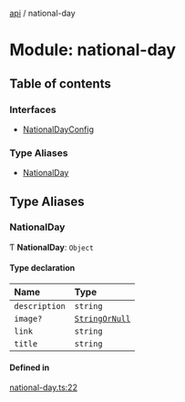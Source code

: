 [api](../README.md) / national-day

# Module: national-day

## Table of contents

### Interfaces

- [NationalDayConfig](../interfaces/national_day.NationalDayConfig.md)

### Type Aliases

- [NationalDay](national_day.md#nationalday)

## Type Aliases

### NationalDay

Ƭ **NationalDay**: `Object`

#### Type declaration

| Name | Type |
| :------ | :------ |
| `description` | `string` |
| `image?` | [`StringOrNull`](lib_helpers.md#stringornull) |
| `link` | `string` |
| `title` | `string` |

#### Defined in

[national-day.ts:22](https://github.com/mikesprague/api/blob/bb808e1/src/national-day.ts#L22)
